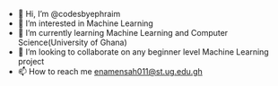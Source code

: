 - 👋 Hi, I’m @codesbyephraim
- 👀 I’m interested in Machine Learning
- 🌱 I’m currently learning Machine Learning and Computer Science(University of Ghana)
- 💞️ I’m looking to collaborate on any beginner level Machine Learning project
- 📫 How to reach me enamensah011@st.ug.edu.gh

<!---
codesbyephraim/codesbyephraim is a ✨ special ✨ repository because its `README.md` (this file) appears on your GitHub profile.
You can click the Preview link to take a look at your changes.
--->
